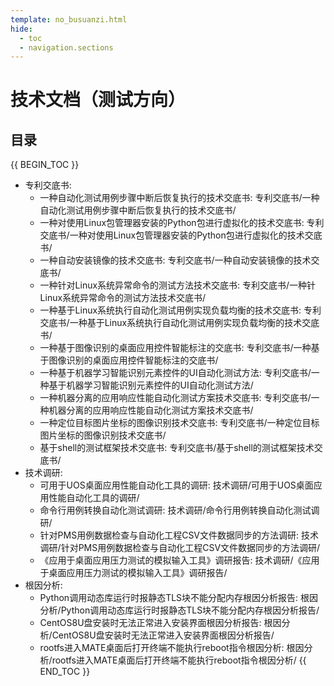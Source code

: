 ```yaml
---
template: no_busuanzi.html
hide:
  - toc
  - navigation.sections
---
```


# 技术文档（测试方向）

## 目录


{{ BEGIN_TOC }}
- 专利交底书:
  - 一种自动化测试用例步骤中断后恢复执行的技术交底书: 专利交底书/一种自动化测试用例步骤中断后恢复执行的技术交底书/
  - 一种对使用Linux包管理器安装的Python包进行虚拟化的技术交底书: 专利交底书/一种对使用Linux包管理器安装的Python包进行虚拟化的技术交底书/
  - 一种自动安装镜像的技术交底书: 专利交底书/一种自动安装镜像的技术交底书/
  - 一种针对Linux系统异常命令的测试方法技术交底书: 专利交底书/一种针Linux系统异常命令的测试方法技术交底书/
  - 一种基于Linux系统执行自动化测试用例实现负载均衡的技术交底书: 专利交底书/一种基于Linux系统执行自动化测试用例实现负载均衡的技术交底书/
  - 一种基于图像识别的桌面应用控件智能标注的交底书: 专利交底书/一种基于图像识别的桌面应用控件智能标注的交底书/
  - 一种基于机器学习智能识别元素控件的UI自动化测试方法: 专利交底书/一种基于机器学习智能识别元素控件的UI自动化测试方法/
  - 一种机器分离的应用响应性能自动化测试方案技术交底书: 专利交底书/一种机器分离的应用响应性能自动化测试方案技术交底书/
  - 一种定位目标图片坐标的图像识别技术交底书: 专利交底书/一种定位目标图片坐标的图像识别技术交底书/
  - 基于shell的测试框架技术交底书: 专利交底书/基于shell的测试框架技术交底书/
- 技术调研:
  - 可用于UOS桌面应用性能自动化工具的调研: 技术调研/可用于UOS桌面应用性能自动化工具的调研/
  - 命令行用例转换自动化测试调研: 技术调研/命令行用例转换自动化测试调研/
  - 针对PMS用例数据检查与自动化工程CSV文件数据同步的方法调研: 技术调研/针对PMS用例数据检查与自动化工程CSV文件数据同步的方法调研/
  - 《应用于桌面应用压力测试的模拟输入工具》调研报告: 技术调研/《应用于桌面应用压力测试的模拟输入工具》调研报告/
- 根因分析:
  - Python调用动态库运行时报静态TLS块不能分配内存根因分析报告: 根因分析/Python调用动态库运行时报静态TLS块不能分配内存根因分析报告/
  - CentOS8U盘安装时无法正常进入安装界面根因分析报告: 根因分析/CentOS8U盘安装时无法正常进入安装界面根因分析报告/
  - rootfs进入MATE桌面后打开终端不能执行reboot指令根因分析: 根因分析/rootfs进入MATE桌面后打开终端不能执行reboot指令根因分析/
{{ END_TOC }}